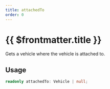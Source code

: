 ```yaml
---
title: attachedTo
order: 0
---
```


# {{ $frontmatter.title }}

Gets a vehicle where the vehicle is attached to.

## Usage

```ts
readonly attachedTo: Vehicle | null;
```
